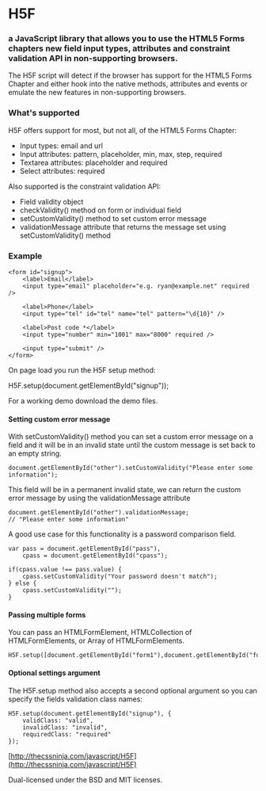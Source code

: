 H5F
===

### a JavaScript library that allows you to use the HTML5 Forms chapters new field input types, attributes and constraint validation API in non-supporting browsers.

The H5F script will detect if the browser has support for the HTML5 Forms Chapter and either hook into the native methods, attributes and events or emulate the new features in non-supporting browsers.

### What's supported

H5F offers support for most, but not all, of the HTML5 Forms Chapter:

* Input types: email and url
* Input attributes: pattern, placeholder, min, max, step, required
* Textarea attributes: placeholder and required
* Select attributes: required

Also supported is the constraint validation API:

* Field validity object
* checkValidity() method on form or individual field
* setCustomValidity() method to set custom error message
* validationMessage attribute that returns the message set using setCustomValidity() method

### Example

    <form id="signup">
        <label>Email</label>
        <input type="email" placeholder="e.g. ryan@example.net" required />
	
        <label>Phone</label> 
        <input type="tel" id="tel" name="tel" pattern="\d{10}" />
	
        <label>Post code *</label>
        <input type="number" min="1001" max="8000" required />
	
        <input type="submit" />
    </form>

On page load you run the H5F setup method:

H5F.setup(document.getElementById("signup"));

For a working demo download the demo files.

#### Setting custom error message

With setCustomValidity() method you can set a custom error message on a field and it will be in an invalid state until the custom message is set back to an empty string.

	document.getElementById("other").setCustomValidity("Please enter some information");

This field will be in a permanent invalid state, we can return the custom error message by using the validationMessage attribute

	document.getElementById("other").validationMessage;
	// "Please enter some information"
	
A good use case for this functionality is a password comparison field.

	var pass = document.getElementById("pass"),
		cpass = document.getElementById("cpass");
		
	if(cpass.value !== pass.value) {
		cpass.setCustomValidity("Your password doesn't match");
	} else {
		cpass.setCustomValidity("");
	}

#### Passing multiple forms

You can pass an HTMLFormElement, HTMLCollection of HTMLFormElements, or Array of HTMLFormElements.

    H5F.setup([document.getElementById("form1"),document.getElementById("form2"),document.getElementById("form3")]);

#### Optional settings argument

The H5F.setup method also accepts a second optional argument so you can specify the fields validation class names:

    H5F.setup(document.getElementById("signup"), {
        validClass: "valid",
        invalidClass: "invalid",
        requiredClass: "required"
    });
	
[http://thecssninja.com/javascript/H5F](http://thecssninja.com/javascript/H5F)

Dual-licensed under the BSD and MIT licenses.